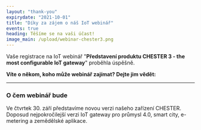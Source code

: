 ```yaml
---
layout: "thank-you"
expirydate: "2021-10-01"
title: "Díky za zájem o náš IoT webinář"
events: true
heading: Těšíme se na vaši účast!
image_main: /upload/webinar-chester3.png
---
```


Vaše registrace na IoT webinář "**Představení produktu CHESTER 3 - the most configurable IoT gateway**" proběhla úspěšně.

**Víte o někom, koho může webinář zajímat? Dejte jim vědět:**
<div class="addthis_inline_share_toolbox pb-30" data-url="https://www.hardwario.com/cs/events/2021-09-30-webinar-industry/" data-title="[IoT webinář] Disruptivní digitalizace retailu pomocí IoT technologií" data-description="Zúčastním se IoT webináře Představení produktu CHESTER 3 - the most configurable IoT gateway" ></div>

<hr class = "mb-30"/>

<h3 class = "mb-20">O čem webinář bude</h3>

<p>Ve čtvrtek 30. září představíme novou verzi našeho zařízení CHESTER. Doposud nejpokročilejší verzi IoT gateway pro průmysl 4.0, smart city, e-metering a zemědělské aplikace.</p>
